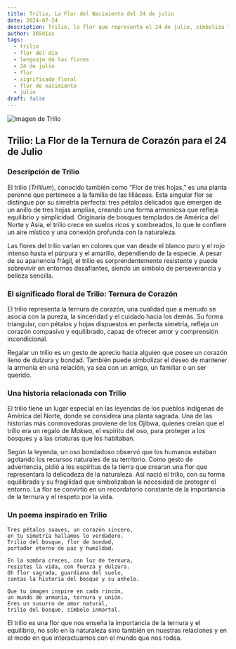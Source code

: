 ```yaml
---
title: Trilio, La Flor del Nacimiento del 24 de julio
date: 2024-07-24
description: Trilio, la flor que representa el 24 de julio, simboliza Ternura de corazón. Descubre su fascinante historia, significado en el lenguaje de las flores y una poesía que celebra su belleza.
author: 365días
tags:
  - trilio
  - flor del día
  - lenguaje de las flores
  - 24 de julio
  - flor
  - significado floral
  - flor de nacimiento
  - julio
draft: false
---
```


![Imagen de Trilio](https://cdn.pixabay.com/photo/2018/05/19/14/37/trillium-3413621_1280.jpg#center)


## Trilio: La Flor de la Ternura de Corazón para el 24 de Julio

### Descripción de Trilio

El trilio (_Trillium_), conocido también como “Flor de tres hojas,” es una planta perenne que pertenece a la familia de las liliáceas. Esta singular flor se distingue por su simetría perfecta: tres pétalos delicados que emergen de un anillo de tres hojas amplias, creando una forma armoniosa que refleja equilibrio y simplicidad. Originaria de bosques templados de América del Norte y Asia, el trilio crece en suelos ricos y sombreados, lo que le confiere un aire místico y una conexión profunda con la naturaleza.

Las flores del trilio varían en colores que van desde el blanco puro y el rojo intenso hasta el púrpura y el amarillo, dependiendo de la especie. A pesar de su apariencia frágil, el trilio es sorprendentemente resistente y puede sobrevivir en entornos desafiantes, siendo un símbolo de perseverancia y belleza sencilla.

### El significado floral de Trilio: Ternura de Corazón

El trilio representa la ternura de corazón, una cualidad que a menudo se asocia con la pureza, la sinceridad y el cuidado hacia los demás. Su forma triangular, con pétalos y hojas dispuestos en perfecta simetría, refleja un corazón compasivo y equilibrado, capaz de ofrecer amor y comprensión incondicional.

Regalar un trilio es un gesto de aprecio hacia alguien que posee un corazón lleno de dulzura y bondad. También puede simbolizar el deseo de mantener la armonía en una relación, ya sea con un amigo, un familiar o un ser querido.

### Una historia relacionada con Trilio

El trilio tiene un lugar especial en las leyendas de los pueblos indígenas de América del Norte, donde se considera una planta sagrada. Una de las historias más conmovedoras proviene de los Ojibwa, quienes creían que el trilio era un regalo de _Makwa_, el espíritu del oso, para proteger a los bosques y a las criaturas que los habitaban.

Según la leyenda, un oso bondadoso observó que los humanos estaban agotando los recursos naturales de su territorio. Como gesto de advertencia, pidió a los espíritus de la tierra que crearan una flor que representara la delicadeza de la naturaleza. Así nació el trilio, con su forma equilibrada y su fragilidad que simbolizaban la necesidad de proteger el entorno. La flor se convirtió en un recordatorio constante de la importancia de la ternura y el respeto por la vida.

### Un poema inspirado en Trilio

```
Tres pétalos suaves, un corazón sincero,  
en tu simetría hallamos lo verdadero.  
Trilio del bosque, flor de bondad,  
portador eterno de paz y humildad.  

En la sombra creces, con luz de ternura,  
resistes la vida, con fuerza y dulzura.  
Oh flor sagrada, guardiana del suelo,  
cantas la historia del bosque y su anhelo.  

Que tu imagen inspire en cada rincón,  
un mundo de armonía, ternura y unión.  
Eres un susurro de amor natural,  
trilio del bosque, símbolo inmortal.  
```

El trilio es una flor que nos enseña la importancia de la ternura y el equilibrio, no solo en la naturaleza sino también en nuestras relaciones y en el modo en que interactuamos con el mundo que nos rodea.


